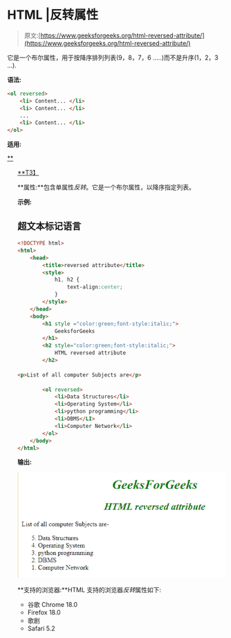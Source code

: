 # HTML |反转属性

> 原文:[https://www.geeksforgeeks.org/html-reversed-attribute/](https://www.geeksforgeeks.org/html-reversed-attribute/)

它是一个布尔属性，用于按降序排列列表(9，8，7，6 …..)而不是升序(1，2，3 …).

**语法:**

```html
<ol reversed>
    <li> Content... </li>
    <li> Content... </li>
    ...
    <li> Content... </li>
</ol>
```

**适用:**

[**<ol>**T3】](https://www.geeksforgeeks.org/html-ol-reversed-attribute/?ref=rp)

**属性:**包含单属性*反转*。它是一个布尔属性，以降序指定列表。

**示例:**

## 超文本标记语言

```html
<!DOCTYPE html>
<html>
    <head>
        <title>reversed attribute</title>
        <style>
            h1, h2 {
                text-align:center;
            }
        </style>
    </head>
    <body>
        <h1 style ="color:green;font-style:italic;">
            GeeksforGeeks
        </h1>
        <h2 style="color:green;font-style:italic;">
            HTML reversed attribute
        </h2>

<p>List of all computer Subjects are</p>

        <ol reversed>
            <li>Data Structures</li>
            <li>Operating System</li>
            <li>python programming</li>
            <li>DBMS</LI>
            <li>Computer Network</li>
        </ol>
    </body>
</html>                               
```

**输出:**

![](img/701925b0383954c2e73e868ad7785029.png)

**支持的浏览器:**HTML 支持的浏览器*反转*属性如下:

*   谷歌 Chrome 18.0
*   Firefox 18.0
*   歌剧
*   Safari 5.2